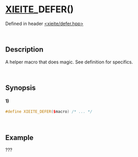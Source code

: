 # [XIEITE](../../macros.md)\_DEFER\(\)
Defined in header [<xieite/defer.hpp>](../../../include/xieite/defer.hpp)

&nbsp;

## Description
A helper macro that does magic. See definition for specifics.

&nbsp;

## Synopsis
#### 1)
```cpp
#define XIEITE_DEFER($macro) /* ... */
```

&nbsp;

## Example
???
